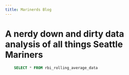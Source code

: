 ```yaml
---
title: Marinerds Blog
---
```


# A nerdy down and dirty data analysis of all things Seattle Mariners

```sql rbi_rolling_avg
    SELECT * FROM rbi_rolling_average_data
```

<LineChart 
    data={rbi_rolling_avg}  
    x=Date
    y=rbi_rolling_avg
    title='RBI Rolling Average'
/>
